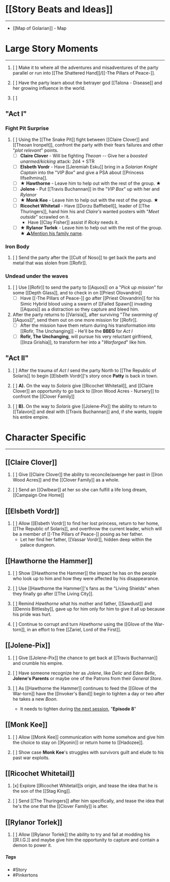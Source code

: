 # [[Story Beats and Ideas]]
---

- [[Map of Golarian]] - Map
# Large Story Moments
---
1. [ ] Make it to where all the adventures and misadventures of the party parallel or run into [[The Shattered Hand]]/[[-The Pillars of Peace-]]. 

2. [ ] Have the party learn about the betrayer god [[Talona - Disease]] and her growing influence in the world.

3. [ ] 

## "Act I"
### Fight Pit Surprise
1. [ ]  Using the [[The Snake Pit]] fight between [[Claire Clover]] and [[Theoan Ironpelt]], confront the party with their fears failures and other "*plot relevant*" points.
	- [ ]  **Claire Clover** - Will be fighting *Theoan* -- Give her a *boosted unarmed/kicking* attack: 2d4 + STR
	- [ ]  **Elsbeth Vordr** - Have [[Jeremiah Esku]] bring in a *Solarian Knight Captain* into the "*VIP Box*" and give a PSA about [[Princess Ilfselhmina]].
	- [ ]  ★ **Hawthorne** - Leave him to help out with the rest of the group. ★ 
	- [ ]  **Jolene** - Put [[Travis Buchannan]] in the "*VIP Box*" up with her and *Rylanor*
	- [ ]  ★ **Monk Kee** - Leave him to help out with the rest of the group. ★
	- [ ]  **Ricochet Whitetail** - Have [[Dorzu Bafflebell]], leader of [[The Thuringers]], hand him his and *Claire's* wanted posters with "*Meet outside*" scrawled on it. 
		- Have [[Clay Fisher]] assist if *Ricky* needs it.
	- [ ] ★ **Rylanor Torlek** - Leave him to help out with the rest of the group. ★ ⚠<u>Mention his family name</u>.

### Iron Body
1. [ ]  Send the party after the [[Cult of Noso]] to get back the parts and metal that was stolen from [[Rofir]].

### Undead under the waves
1. [ ] Use [[Rofir]] to send the party to [[Aquos]] on a "*Pick up mission*" for some [[Depth Glass]], and to check in on [[Priest Olovandrin]]
	- [ ] Have [[-The Pillars of Peace-]] go after [[Priest Olovandrin]] for his Simic Hybrid blood using a swarm of [[Failed Spawn]] invading [[Aquos]] as a distraction so they capture and bleed him.

2. After the party returns to [[Varisia]], after surviving "*The swarming of* [[Aquos]]", send them out on one more mission for [[Rofir]].
	- [ ] After the mission have them return during his transformation into [[Rofir, The Unchanging]] - He'll be the **BBEG** for *Act I* 
	- [ ] **Rofir, The Unchanging**, will pursue his very reluctant girlfriend, [[Inza Grishia]], to transform her into a "*Warforged*" like him.

## "Act II"
1. [ ] After the trauma of *Act I* send the party North to [[The Republic of Solaris]] to begin [[Elsbeth Vordr]]'s story once **Patty** is back in town.

2. [ ] **A).** On the way to *Solaris* give [[Ricochet Whitetail]], and [[Claire Clover]] an opportunity to go back to [[Iron Wood Acres - Nursery]] to confront the [[Clover Family]] 

3. [ ] **B).** On the way to *Solaris* give [[Jolene-Pix]] the ability to return to [[Talavon]] and deal with [[Travis Buchannan]] and, if she wants, topple his entire empire.

# Character Specific 
---
## [[Claire Clover]]
1. [ ] Give [[Claire Clover]] the ability to reconcile/avenge her past in [[Iron Wood Acres]] and the [[Clover Family]] as a whole.  

2. [ ] Send an [[Owlbear]] at her so she can fulfill a life long dream, [[Campaign One Home]]

## [[Elsbeth Vordr]]
1. [ ] Allow [[Elsbeth Vordr]] to find her lost princess, return to her home, [[The Republic of Solaris]], and overthrow the current leader, which will be a member of [[-The Pillars of Peace-]] posing as her father.
	- Let her find her father, [[Vassar Vordr]], hidden deep within the palace dungeon.  

## [[Hawthorne the Hammer]]
1. [ ] Show [[Hawthorne the Hammer]] the impact he has on the people who look up to him and how they were affected by his disappearance.  

2. [ ] Use [[Hawthorne the Hammer]]'s fans as the "Living Shields" when they finally go after [[The Living City]].  

3. [ ] Remind *Hawthorne* what his mother and father, [[Sawdust]] and [[Dennis Bittlesby]], gave up for him only for him to give it all up because his pride was hurt.

4. [ ] Continue to corrupt and turn *Hawthorne* using the [[Glove of the War-torn]], in an effort to free [[Zariel, Lord of the First]]. 

## [[Jolene-Pix]]
1. [ ] Give [[Jolene-Pix]] the chance to get back at [[Travis Buchannan]] and crumble his empire.  

2. [ ] Have someone recognize her as *Jolene*, like *Delic* and *Eden Belle*, **Jolene's Parents** or maybe one of the Patrons from their *General Store*.

3. [ ] As [[Hawthorne the Hammer]] continues to feed the [[Glove of the War-torn]] have the [[Invoker's Band]] begin to tighten a day or two after he takes a new *Boon*.
	- It needs to tighten during <u>the next session</u>, "**Episode 8**"

## [[Monk Kee]]
1. [ ] Allow [[Monk Kee]] communication with home somehow and give him the choice to stay on [[Kyonin]] or return home to [[Hadozee]].  

2. [ ] Show case **Monk Kee**'s struggles with survivors guilt and elude to his past war exploits. 

## [[Ricochet Whitetail]]
1. [x] Explore [[Ricochet Whitetail]]s origin, and tease the idea that he is the son of the [[Stag King]].  

2. [ ] Send [[The Thuringers]] after him specifically, and tease the idea that he's the one that the [[Clover Family]] is after. 

## [[Rylanor Torlek]]
1. [ ] Allow [[Rylanor Torlek]] the ability to try and fail at modding his [[R.I.G.]] and maybe give him the opportunity to capture and contain a demon to power it.  

##### Tags
- #Story
- #Pinkertons 